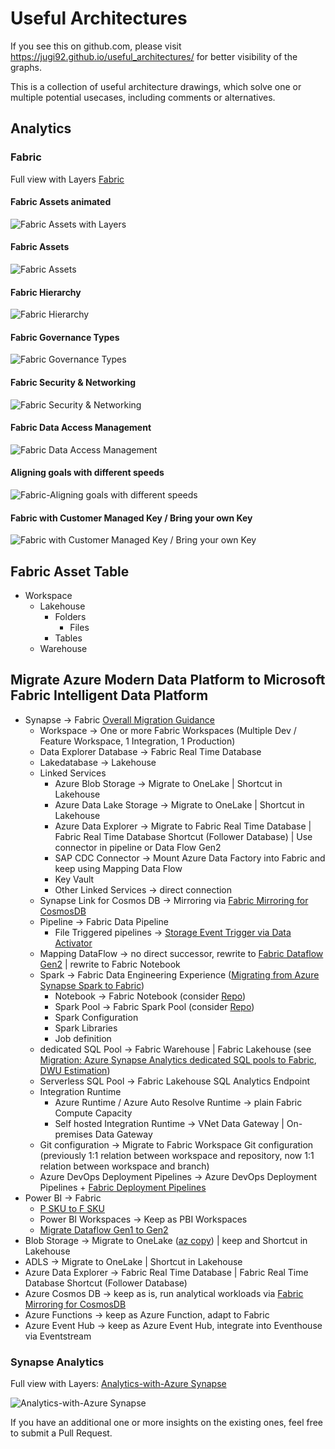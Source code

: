 # Useful Architectures

If you see this on github.com, please visit https://jugi92.github.io/useful_architectures/ for better visibility of the graphs.

This is a collection of useful architecture drawings, which solve one or multiple potential usecases, including comments or alternatives.

## Analytics

### Fabric
  Full view with Layers
  [Fabric](Fabric.html)


####  Fabric Assets animated
  ![Fabric Assets with Layers](Fabric_Overview.gif)


####  Fabric Assets
  ![Fabric Assets](Fabric.svg)


####  Fabric Hierarchy  
  ![Fabric Hierarchy](Fabric_hierarchy.svg)


####  Fabric Governance Types  
  ![Fabric Governance Types](Fabric_governance_type.svg)


####  Fabric Security & Networking
  ![Fabric Security & Networking](Fabric_Security_Networking.drawio.svg)


#### Fabric Data Access Management
  ![Fabric Data Access Management](Fabric_Data_Access_Management.drawio.svg)


#### Aligning goals with different speeds
  ![Fabric-Aligning goals with different speeds](Fabric_Aligning_goals_with_different_speeds.drawio.svg)


#### Fabric with Customer Managed Key / Bring your own Key
![Fabric with Customer Managed Key / Bring your own Key](Fabric_BYOK.drawio.svg)

## Fabric Asset Table
- Workspace  
  - Lakehouse  
    - Folders  
      - Files
    - Tables
  - Warehouse

## Migrate Azure Modern Data Platform to Microsoft Fabric Intelligent Data Platform
- Synapse -> Fabric [Overall Migration Guidance](https://blog.fabric.microsoft.com/en-us/blog/microsoft-fabric-explained-for-existing-synapse-users/)
  - Workspace -> One or more Fabric Workspaces (Multiple Dev / Feature Workspace, 1  Integration, 1 Production)
  - Data Explorer Database -> Fabric Real Time Database
  - Lakedatabase -> Lakehouse
  - Linked Services
    - Azure Blob Storage -> Migrate to OneLake | Shortcut in Lakehouse
    - Azure Data Lake Storage -> Migrate to OneLake | Shortcut in Lakehouse
    - Azure Data Explorer -> Migrate to Fabric Real Time Database | Fabric Real Time Database Shortcut (Follower Database) | Use connector in pipeline or Data Flow Gen2
    - SAP CDC Connector -> Mount Azure Data Factory into Fabric and keep using Mapping Data Flow
    - Key Vault
    - Other Linked Services -> direct connection 
  - Synapse Link for Cosmos DB -> Mirroring via [Fabric Mirroring for CosmosDB](https://learn.microsoft.com/en-us/fabric/database/mirrored-database/azure-cosmos-db)
  - Pipeline -> Fabric Data Pipeline
    - File Triggered pipelines -> [Storage Event Trigger via Data Activator](https://learn.microsoft.com/en-us/fabric/data-factory/pipeline-storage-event-triggers)
  - Mapping DataFlow -> no direct successor, rewrite to [Fabric Dataflow Gen2](https://learn.microsoft.com/en-us/fabric/data-factory/guide-to-dataflows-for-mapping-data-flow-users)  | rewrite to Fabric Notebook
  - Spark -> Fabric Data Engineering Experience ([Migrating from Azure Synapse Spark to Fabric](https://learn.microsoft.com/en-us/fabric/data-engineering/migrate-synapse-overview))
    - Notebook -> Fabric Notebook (consider [Repo](https://github.com/microsoft/fabric-migration))
    - Spark Pool -> Fabric Spark Pool (consider [Repo](https://github.com/microsoft/fabric-migration))
    - Spark Configuration
    - Spark Libraries
    - Job definition
  - dedicated SQL Pool -> Fabric Warehouse | Fabric Lakehouse (see [Migration: Azure Synapse Analytics dedicated SQL pools to Fabric](https://learn.microsoft.com/en-us/fabric/data-warehouse/migration-synapse-dedicated-sql-pool-warehouse), [DWU Estimation](https://blog.fabric.microsoft.com/en-us/blog/mapping-azure-synapse-dedicated-sql-pools-to-fabric-data-warehouse-compute?ft=Data-warehouse:category))
  - Serverless SQL Pool -> Fabric Lakehouse SQL Analytics Endpoint
  - Integration Runtime
    - Azure Runtime / Azure Auto Resolve Runtime -> plain Fabric Compute Capacity 
    - Self hosted Integration Runtime -> VNet Data Gateway | On-premises Data Gateway
  - Git configuration -> Migrate to Fabric Workspace Git configuration (previously 1:1 relation between workspace and repository, now 1:1 relation between workspace and branch)
  - Azure DevOps Deployment Pipelines -> Azure DevOps Deployment Pipelines +  [Fabric Deployment Pipelines](https://learn.microsoft.com/en-us/fabric/cicd/deployment-pipelines/get-started-with-deployment-pipelines)
- Power BI -> Fabric 
  - [P SKU to F SKU](https://powerbi.microsoft.com/en-us/blog/important-update-coming-to-power-bi-premium-licensing/)
  - Power BI Workspaces -> Keep as PBI Workspaces
  - [Migrate Dataflow Gen1 to Gen2](https://learn.microsoft.com/en-us/fabric/data-factory/move-dataflow-gen1-to-dataflow-gen2) 
- Blob Storage -> Migrate to OneLake ([az copy](https://learn.microsoft.com/en-us/azure/storage/common/storage-use-azcopy-v10?tabs=dnf)) | keep and Shortcut in Lakehouse
- ADLS -> Migrate to OneLake | Shortcut in Lakehouse
- Azure Data Explorer -> Fabric Real Time Database | Fabric Real Time Database Shortcut (Follower Database)
- Azure Cosmos DB -> keep as is, run analytical workloads via [Fabric Mirroring for CosmosDB](https://learn.microsoft.com/en-us/fabric/database/mirrored-database/azure-cosmos-db)
- Azure Functions -> keep as Azure Function, adapt to Fabric
- Azure Event Hub -> keep as Azure Event Hub, integrate into Eventhouse via Eventstream

### Synapse Analytics
  Full view with Layers: 
  [Analytics-with-Azure Synapse](analytics-with-azuresynapse.drawio.html)

  ![Analytics-with-Azure Synapse](analytics-with-azuresynapse.drawio.svg)

If you have an additional one or more insights on the existing ones, feel free to submit a Pull Request.
